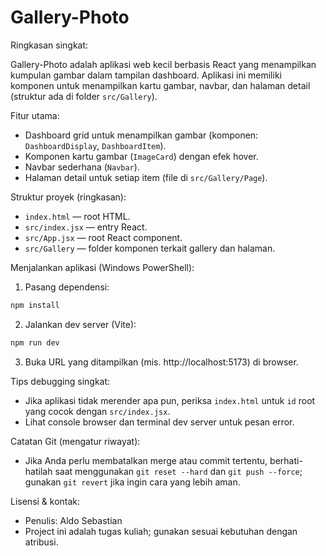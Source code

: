 # Gallery-Photo

Ringkasan singkat:

Gallery-Photo adalah aplikasi web kecil berbasis React yang menampilkan kumpulan gambar dalam tampilan dashboard. Aplikasi ini memiliki komponen untuk menampilkan kartu gambar, navbar, dan halaman detail (struktur ada di folder `src/Gallery`).

Fitur utama:

- Dashboard grid untuk menampilkan gambar (komponen: `DashboardDisplay`, `DashboardItem`).
- Komponen kartu gambar (`ImageCard`) dengan efek hover.
- Navbar sederhana (`Navbar`).
- Halaman detail untuk setiap item (file di `src/Gallery/Page`).

Struktur proyek (ringkasan):

- `index.html` — root HTML.
- `src/index.jsx` — entry React.
- `src/App.jsx` — root React component.
- `src/Gallery` — folder komponen terkait gallery dan halaman.

Menjalankan aplikasi (Windows PowerShell):

1. Pasang dependensi:

```powershell
npm install
```

2. Jalankan dev server (Vite):

```powershell
npm run dev
```

3. Buka URL yang ditampilkan (mis. http://localhost:5173) di browser.

Tips debugging singkat:

- Jika aplikasi tidak merender apa pun, periksa `index.html` untuk `id` root yang cocok dengan `src/index.jsx`.
- Lihat console browser dan terminal dev server untuk pesan error.

Catatan Git (mengatur riwayat):

- Jika Anda perlu membatalkan merge atau commit tertentu, berhati-hatilah saat menggunakan `git reset --hard` dan `git push --force`; gunakan `git revert` jika ingin cara yang lebih aman.

Lisensi & kontak:

- Penulis: Aldo Sebastian
- Project ini adalah tugas kuliah; gunakan sesuai kebutuhan dengan atribusi.

